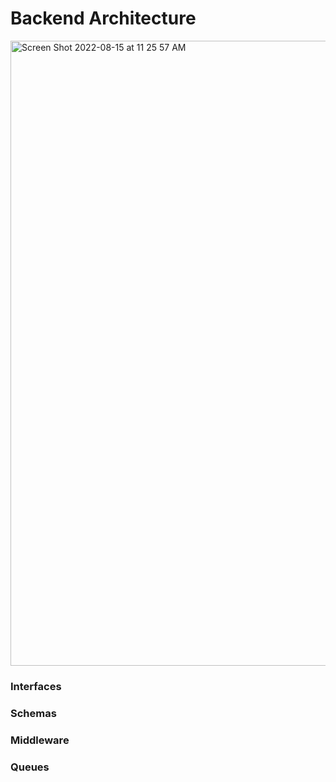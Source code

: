 # Backend Architecture

<img width="1000" alt="Screen Shot 2022-08-15 at 11 25 57 AM" src="https://user-images.githubusercontent.com/68403991/185294120-b49aa912-a512-44d3-a047-a75eba9f4468.png">

### Interfaces

### Schemas

### Middleware

### Queues
